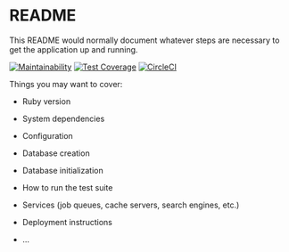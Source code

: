 # README

This README would normally document whatever steps are necessary to get the
application up and running.

[![Maintainability](https://api.codeclimate.com/v1/badges/0cf99d2de25c5b22a174/maintainability)](https://codeclimate.com/github/AlanMaik/gcer-api/maintainability)
[![Test Coverage](https://api.codeclimate.com/v1/badges/0cf99d2de25c5b22a174/test_coverage)](https://codeclimate.com/github/AlanMaik/gcer-api/test_coverage)
[![CircleCI](https://circleci.com/gh/AlanMaik/gcer-api/tree/master.svg?style=svg)](https://circleci.com/gh/AlanMaik/gcer-api/tree/master)

Things you may want to cover:


* Ruby version

* System dependencies

* Configuration

* Database creation

* Database initialization

* How to run the test suite

* Services (job queues, cache servers, search engines, etc.)

* Deployment instructions

* ...

